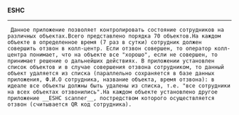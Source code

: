 __ESHC__
___
     Данное приложение позволяет контролировать состояние сотрудников на различных объектах.Всего представлено порядка 70 объектов.На каждом объекте в определенное время (7 раз в сутки) сотрудник должен совершить отзвон в колл-центр. Если отзвон совершен, то оператор колл-центра понимает, что на объекте все "хорошо", если не совершен, то принимает решение о дальнейших действиях. В приложении установлен список объектов и в случае совершения отзвона сотрудником, то данный объект удаляется из списка (параллельно сохраняется в базе данных приложения, Ф.И.О сотрудника, название объекта, время отзвона): в идеале все объекты должны быть удалены из списка, т.е. "все сотрудники на всех объектах отзвонились".На каждом объекте установлено другое приложение __ESHC scanner__, постредством которого осуществляется отзвон (считывается QR код сотрудника). 
